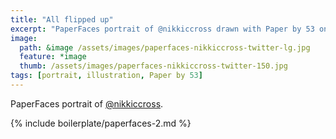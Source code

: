 ```yaml
---
title: "All flipped up"
excerpt: "PaperFaces portrait of @nikkiccross drawn with Paper by 53 on an iPad."
image: 
  path: &image /assets/images/paperfaces-nikkiccross-twitter-lg.jpg 
  feature: *image
  thumb: /assets/images/paperfaces-nikkiccross-twitter-150.jpg
tags: [portrait, illustration, Paper by 53]
---
```


PaperFaces portrait of [@nikkiccross](http://twitter.com/nikkiccross).

{% include boilerplate/paperfaces-2.md %}